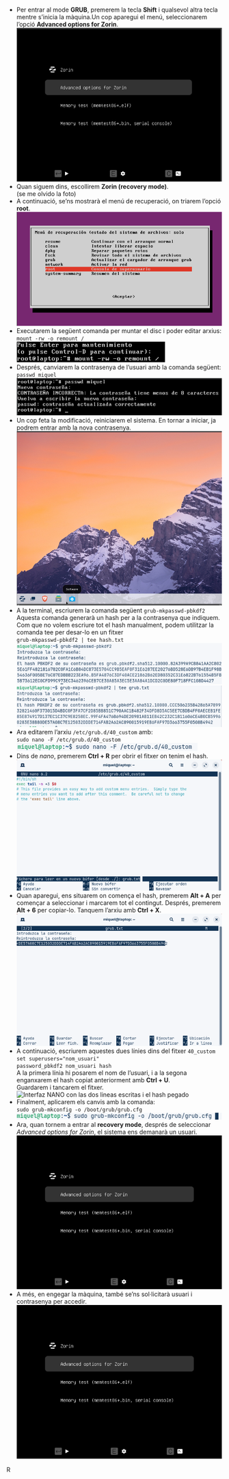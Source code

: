  

#### 

- Per entrar al mode **GRUB**, premerem la tecla **Shift** i qualsevol altra tecla mentre s’inicia la màquina.Un cop aparegui el menú, seleccionarem l’opció **Advanced options for Zorin**.
![Menu inicial GRUB Zorin OS](img/image1.png)
- Quan siguem dins, escollirem **Zorin (recovery mode)**.  
  (se me olvido la foto)  
- A continuació, se’ns mostrarà el menú de recuperació, on triarem l’opció **root**.  
![Menu de recuperacion de Zorin amb diverses opcions](img/image2.png) 
- Executarem la següent comanda per muntar el disc i poder editar arxius:  
  `mount -rw -o remount /`  
![Terminal Con la comanda mount](img/image3.png)  
- Després, canviarem la contrasenya de l’usuari amb la comanda següent:  
  `passwd miquel`  
![Terminal Con la comanda passwd](img/image4.png) 
- Un cop feta la modificació, reiniciarem el sistema. En tornar a iniciar, ja podrem entrar amb la nova contrasenya.  
  ![Escritori Zorin](img/image5.png)
- A la terminal, escriurem la comanda següent `grub-mkpasswd-pbkdf2` Aquesta comanda generarà un hash per a la contrasenya que indiquem. Com que no volem escriure tot el hash manualment, podem utilitzar la comanda tee per desar-lo en un fitxer  
  `grub-mkpasswd-pbkdf2 | tee hash.txt`  
  ![Terminal Con la comanda grub](img/image6.png)  
  ![Terminal Con la comanda grub i tee](img/image7.png)
- Ara editarem l’arxiu `/etc/grub.d/40_custom` amb:  
  `sudo nano -F /etc/grub.d/40_custom`  
  ![Terminal Con la comanda sudo nano](img/image8.png) 
- Dins de *nano*, premerem **Ctrl \+ R** per obrir el fitxer on tenim el hash.  
  ![Interfaz NANO escribiendo buffer](img/image9.png)  
- Quan aparegui, ens situarem on comença el hash, premerem **Alt \+ A** per començar a seleccionar i marcarem tot el contingut. Després, premerem **Alt \+ 6** per copiar-lo. Tanquem l’arxiu amb **Ctrl \+ X**.  
  ![Interfaz NANO copiando el hash](img/image10.png)  
- A continuació, escriurem aquestes dues línies dins del fitxer `40_custom`  
  `set superusers="nom_usuari"`  
  `password_pbkdf2 nom_usuari hash`  
  A la primera línia hi posarem el nom de l’usuari, i a la segona enganxarem el hash copiat anteriorment amb **Ctrl \+ U**.  
  Guardarem i tancarem el fitxer.  
  ![Interfaz NANO con las dos lineas escritas i el hash pegado](img/image11,png)  
- Finalment, aplicarem els canvis amb la comanda:  
  `sudo grub-mkconfig -o /boot/grub/grub.cfg`  
  ![Termianl Con la comanda grub](img/image12.png)  
- Ara, quan tornem a entrar al **recovery mode**, després de seleccionar *Advanced options for Zorin*, el sistema ens demanarà un usuari.  
  ![Menu grub Zorin](img/image13.png)  
- A més, en engegar la màquina, també se’ns sol·licitarà usuari i contrasenya per accedir.  
  ![Pantalla de que se requiere usuario y contrsaeña](img/image14.png)

R
